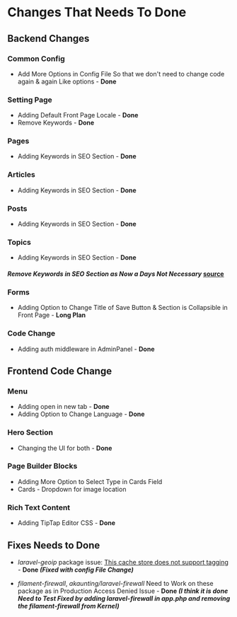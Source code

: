 # Changes That Needs To Done

## Backend Changes

### Common Config

- Add More Options in Config File So that we don't need to change code again & again Like options - **Done**

### Setting Page

- Adding Default Front Page Locale - **Done**
- Remove Keywords - **Done**

### Pages

- Adding Keywords in SEO Section - **Done**

### Articles

- Adding Keywords in SEO Section - **Done**

### Posts

- Adding Keywords in SEO Section - **Done**

### Topics

- Adding Keywords in SEO Section - **Done**

#### *Remove Keywords in SEO Section as Now a Days Not Necessary* [source](https://www.greengeeks.com/blog/html-tags-for-seo/)

### Forms

- Adding Option to Change Title of Save Button & Section is Collapsible in Front Page - **Long Plan**

### Code Change

- Adding auth middleware in AdminPanel - **Done**

## Frontend Code Change

### Menu

- Adding open in new tab - **Done**
- Adding Option to Change Language - **Done**

### Hero Section

- Changing the UI for both - **Done**

### Page Builder Blocks

- Adding More Option to Select Type in Cards Field
- Cards - Dropdown for image location

### Rich Text Content

- Adding TipTap Editor CSS - **Done**

## Fixes Needs to Done

- *laravel-geoip* package issue: [This cache store does not support tagging](https://github.com/Torann/laravel-geoip/issues/123) - **Done *(Fixed with config File Change)***

- *filament-firewall*, *akaunting/laravel-firewall* Need to Work on these package as in Production Access Denied Issue - **Done *(I think it is done Need to Test Fixed by adding laravel-firewall in app.php and removing the filament-firewall from Kernel)***
